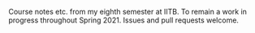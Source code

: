 Course notes etc. from my eighth semester at IITB. To remain a work in progress throughout
Spring 2021. Issues and pull requests welcome.
